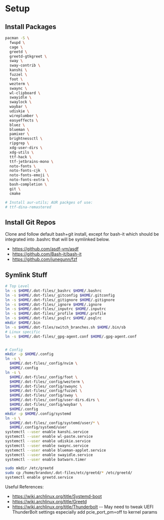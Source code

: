 # Setup

## Install Packages

```sh
pacman -S \
  fwupd \
  cage \
  greetd \
  greetd-gtkgreet \
  sway \
  sway-contrib \
  kanshi \
  fuzzel \
  foot \
  wezterm \
  swaync \
  wl-clipboard \
  swayidle \
  swaylock \
  waybar \
  udiskie \
  wireplumber \
  easyeffects \
  bluez \
  blueman \
  pamixer \
  brightnessctl \
  ripgrep \
  xdg-user-dirs \
  xdg-utils \
  ttf-hack \
  ttf-jetbrains-mono \
  noto-fonts \
  noto-fonts-cjk  \
  noto-fonts-emoji \
  noto-fonts-extra \
  bash-completion \
  git \
  cmake

# Install aur-utils; AUR packges of use:
# ttf-dina-remastered
```

## Install Git Repos

Clone and follow default bash+git install, except for bash-it which should be
integrated into .bashrc that will be symlinked below.

- https://github.com/asdf-vm/asdf
- https://github.com/Bash-it/bash-it
- https://github.com/junegunn/fzf

## Symlink Stuff

```sh
# Top Level
ln -s $HOME/.dot-files/_bashrc $HOME/.bashrc
ln -s $HOME/.dot-files/_gitconfig $HOME/.gitconfig
ln -s $HOME/.dot-files/_gitignore $HOME/.gitignore
ln -s $HOME/.dot-files/_ignore $HOME/.ignore
ln -s $HOME/.dot-files/_inputrc $HOME/.inputrc
ln -s $HOME/.dot-files/_profile $HOME/.profile
ln -s $HOME/.dot-files/_psqlrc $HOME/.psqlrc
mkdir $HOME/.bin
ln -s $HOME/.dot-files/switch_branches.sh $HOME/.bin/sb
# Linux specific
ln -s $HOME/.dot-files/_gpg-agent.conf $HOME/.gpg-agent.conf


# Config
mkdir -p $HOME/.config
ln -s \
  $HOME/.dot-files/_config/nvim \
  $HOME/.config
ln -s \
  $HOME/.dot-files/_config/foot \
  $HOME/.dot-files/_config/wezterm \
  $HOME/.dot-files/_config/swaync \
  $HOME/.dot-files/_config/fuzzel \
  $HOME/.dot-files/_config/sway \
  $HOME/.dot-files/_config/user-dirs.dirs \
  $HOME/.dot-files/_config/waybar \
  $HOME/.config
mkdir -p $HOME/.config/systemd
ln -s \
  $HOME/.dot-files/_config/systemd/user/* \
  $HOME/.config/systemd/user
systemctl --user enable kanshi.service
systemctl --user enable wl-paste.service
systemctl --user enable udiskie.service
systemctl --user enable swaync.service
systemctl --user enable blueman-applet.service
systemctl --user enable swayidle.service
systemctl --user enable batwarn.timer

sudo mkdir /etc/greetd
sudo cp /home/brandon/.dot-files/etc/greetd/* /etc/greetd/
systemctl enable greetd.service
```

Useful References:
- https://wiki.archlinux.org/title/Systemd-boot
- https://wiki.archlinux.org/title/Greetd
- https://wiki.archlinux.org/title/Thunderbolt -- May need to tweak UEFI ThunderBolt settings especially add pcie_port_pm=off to kernel params
